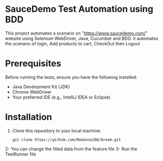 # SauceDemo Test Automation using BDD
This project automates a scenario on "https://www.saucedemo.com/" website using Selenium WebDriver, Java, Cucumber and BDD.
it automates the scenario of login, Add products to cart, CheckOut then Logout

# Prerequisites
Before running the tests, ensure you have the following installed:
- Java Development Kit (JDK)
- Chrome WebDriver
- Your preferred IDE (e.g., IntelliJ IDEA or Eclipse)

# Installation

1. Clone this repository to your local machine:
   ```shell
   git clone https://github.com/Madonna208/Areeb.git
2- You can change the filled data from the feature file
3- Run the TestRunner file
